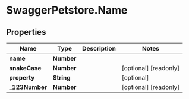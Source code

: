 # SwaggerPetstore.Name

## Properties
Name | Type | Description | Notes
------------ | ------------- | ------------- | -------------
**name** | **Number** |  | 
**snakeCase** | **Number** |  | [optional] [readonly] 
**property** | **String** |  | [optional] 
**_123Number** | **Number** |  | [optional] [readonly] 


